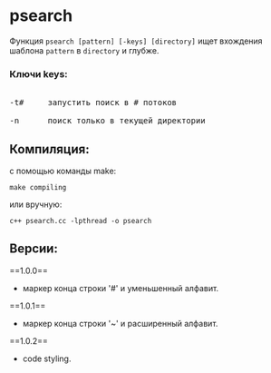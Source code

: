 # psearch

Функция `psearch [pattern] [-keys] [directory]` ищет вхождения шаблона `pattern` в `directory` и глубже.

### Ключи keys:

<pre>

-t#     запустить поиск в # потоков

-n      поиск только в текущей директории
</pre>

## Компиляция:

с помощью команды make:

    make compiling

или вручную:

    c++ psearch.cc -lpthread -o psearch

## Версии:

==1.0.0== 

* маркер конца строки '#' и уменьшенный алфавит.

==1.0.1== 

* маркер конца строки '~' и расширенный алфавит.

==1.0.2== 

* code styling.

